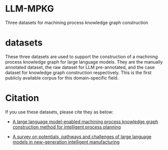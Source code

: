 # LLM-MPKG
Three datasets for machining process knowledge graph construction
# datasets
These three datasets are used to support the construction of a machining process knowledge graph for large language models. They are the manually annotated dataset, the raw dataset for LLM pre-annotated, and the case dataset for knowledge graph construction respectively. This is the first publicly available corpus for this domain-specific field.
# Citation
If you use these datasets, please cite they as below:

  - [A large language model-enabled machining process knowledge graph construction method for intelligent process planning](https://doi.org/10.1016/j.aei.2025.103244)
  
  - [A survey on potentials, pathways and challenges of large language models in new-generation intelligent manufacturing](https://doi.org/10.1016/j.rcim.2024.102883)
